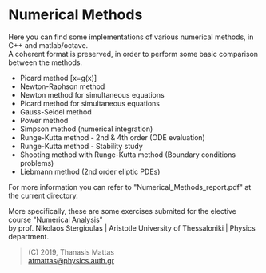 # Numerical Methods

Here you can find some implementations of various numerical methods, in C++ and matlab/octave.  
Α coherent format is preserved, in order to perform some basic comparison between the methods.

* Picard method [x=g(x)]
* Newton-Raphson method
* Newton method for simultaneous equations
* Picard method for simultaneous equations
* Gauss-Seidel method
* Power method
* Simpson method (numerical integration)  
* Runge-Kutta method - 2nd & 4th order (ODE evaluation)
* Runge-Kutta method - Stability study
* Shooting method with Runge-Kutta method (Boundary conditions problems)
* Liebmann method (2nd order eliptic PDEs)

For more information you can refer to "Numerical_Methods_report.pdf" at the current directory.

More specifically, these are some exercises submited for the elective course "Numerical Analysis"  
by prof. Nikolaos Stergioulas | Aristotle University of Thessaloniki | Physics department.

>(C) 2019, Thanasis Mattas  
>atmattas@physics.auth.gr